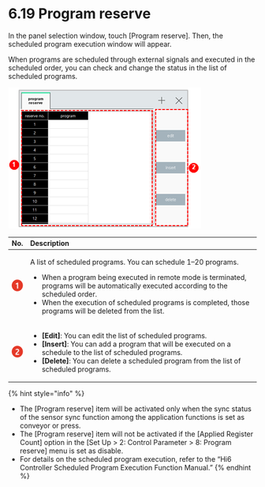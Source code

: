 # 6.19 Program reserve

In the panel selection window, touch \[Program reserve\]. Then, the scheduled program execution window will appear. 

When programs are scheduled through external signals and executed in the scheduled order, you can check and change the status in the list of scheduled programs.

![Figure 50 Program reserve](../.gitbook/assets/image%20%28425%29.png)

<table>
  <thead>
    <tr>
      <th style="text-align:left">No.</th>
      <th style="text-align:left">Description</th>
    </tr>
  </thead>
  <tbody>
    <tr>
      <td style="text-align:left">
        <img src="../.gitbook/assets/c1.png" alt/>
      </td>
      <td style="text-align:left">
        <p>A list of scheduled programs. You can schedule 1&#x2013;20 programs.</p>
        <ul>
          <li>When a program being executed in remote mode is terminated, programs will
            be automatically executed according to the scheduled order.</li>
          <li>When the execution of scheduled programs is completed, those programs
            will be deleted from the list.</li>
        </ul>
      </td>
    </tr>
    <tr>
      <td style="text-align:left">
        <img src="../.gitbook/assets/c2.png" alt/>
      </td>
      <td style="text-align:left">
        <ul>
          <li><b>[Edit]</b>: You can edit the list of scheduled programs.</li>
          <li><b>[Insert]</b>: You can add a program that will be executed on a schedule
            to the list of scheduled programs.</li>
          <li><b>[Delete]</b>: You can delete a scheduled program from the list of scheduled
            programs.</li>
        </ul>
      </td>
    </tr>
  </tbody>
</table>



{% hint style="info" %}
* The \[Program reserve\] item will be activated only when the sync status of the sensor sync function among the application functions is set as conveyor or press.
* The \[Program reserve\] item will not be activated if the \[Applied Register Count\] option in the \[Set Up &gt; 2: Control Parameter &gt; 8: Program reserve\] menu is set as disable.
* For details on the scheduled program execution, refer to the “Hi6 Controller Scheduled Program Execution Function Manual.”
{% endhint %}

